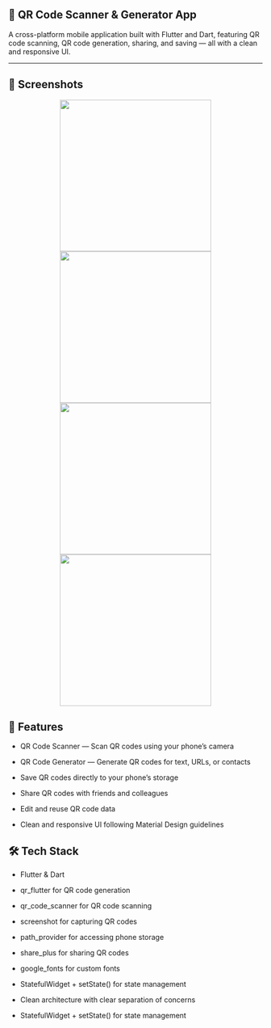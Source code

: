 
📝 QR Code Scanner & Generator App
---
A cross-platform mobile application built with Flutter and Dart, featuring QR code scanning, QR code generation, sharing, and saving — all with a clean and responsive UI.

---
## 📱 Screenshots

<div align="center">
  <img src="https://github.com/user-attachments/assets/380c38cb-efa4-4a2e-a6be-ec0a0a9cc215" width="300">
  <img src="https://github.com/user-attachments/assets/0c80d12a-4854-4859-977d-bf7f49f9a96c" width="300">
  <img src="https://github.com/user-attachments/assets/917549d0-d82d-4afb-b8d1-7b93d3aa20ba" width="300">
  <img src="https://github.com/user-attachments/assets/ee4cb792-8fec-4811-9797-0e650f6d6d64" width="300">
</div>




🚀 Features
--
- QR Code Scanner — Scan QR codes using your phone’s camera

- QR Code Generator — Generate QR codes for text, URLs, or contacts

- Save QR codes directly to your phone’s storage

- Share QR codes with friends and colleagues

- Edit and reuse QR code data

- Clean and responsive UI following Material Design guidelines


🛠️ Tech Stack
--
- Flutter & Dart

- qr_flutter for QR code generation

- qr_code_scanner for QR code scanning

- screenshot for capturing QR codes

- path_provider for accessing phone storage

- share_plus for sharing QR codes

- google_fonts for custom fonts

- StatefulWidget + setState() for state management

- Clean architecture with clear separation of concerns
  
- StatefulWidget + setState() for state management



